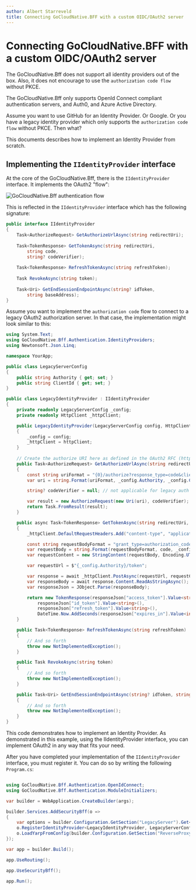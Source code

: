```yaml
---
author: Albert Starreveld
title: Connecting GoCloudNative.BFF with a custom OIDC/OAuth2 server
---
```

# Connecting GoCloudNative.BFF with a custom OIDC/OAuth2 server

The GoCloudNative.Bff does not support all identity providers out of the box. Also, it does not encourage to use the `authorization code flow` without PKCE. 

The GoCloudNative.Bff only supports OpenId Connect compliant authentication servers, and Auth0, and Azure Active Directory.

Assume you want to use GitHub for an Identity Provider. Or Google. Or you have a legacy identity provider which only supports the `authorization code flow` without PKCE. Then what?

This documents describes how to implement an Identity Provider from scratch.

## Implementing the `IIdentityProvider` interface

At the core of the GoCloudNative.Bff, there is the `IIdentityProvider` interface. It implements the OAuth2 "flow":

![GoCloudNative.Bff authentication flow](https://raw.githubusercontent.com/thecloudnativewebapp/GoCloudNative.Bff/main/docs/gocloudnative.org/content/Diagrams/auth_code-sequence-diagram.png)

This is reflected in the `IIdentityProvider` interface which has the following signature:

```csharp
public interface IIdentityProvider
{
    Task<AuthorizeRequest> GetAuthorizeUrlAsync(string redirectUri);
    
    Task<TokenResponse> GetTokenAsync(string redirectUri, 
        string code, 
        string? codeVerifier);
    
    Task<TokenResponse> RefreshTokenAsync(string refreshToken);
    
    Task RevokeAsync(string token);
    
    Task<Uri> GetEndSessionEndpointAsync(string? idToken, 
        string baseAddress);
}
```

Assume you want to implement the `authorization code` flow to connect to a legacy OAuth2 authorization server. In that case, the implementation might look similar to this:

```csharp
using System.Text;
using GoCloudNative.Bff.Authentication.IdentityProviders;
using Newtonsoft.Json.Linq;

namespace YourApp;

public class LegacyServerConfig
{
    public string Authority { get; set; }
    public string ClientId { get; set; }
}

public class LegacyIdentityProvider : IIdentityProvider
{
    private readonly LegacyServerConfig _config;
    private readonly HttpClient _httpClient;

    public LegacyIdentityProvider(LegacyServerConfig config, HttpClient httpClient)
    {
        _config = config;
        _httpClient = httpClient;
    }
    
    // Create the authorize URI here as defined in the OAuth2 RFC (https://www.rfc-editor.org/rfc/rfc6749#section-4.1.1)
    public Task<AuthorizeRequest> GetAuthorizeUrlAsync(string redirectUri)
    {
        const string uriFormat = "{0}/authorize?response_type=code&client_id={1}&state={2}&redirect_uri={3}&scope=openid+profile";
        var uri = string.Format(uriFormat, _config.Authority, _config.ClientId, "xyz", redirectUri);

        string? codeVerifier = null; // not applicable for legacy auth code flow

        var result = new AuthorizeRequest(new Uri(uri), codeVerifier);
        return Task.FromResult(result);
    }

    public async Task<TokenResponse> GetTokenAsync(string redirectUri, string code, string? codeVerifier)
    {
        _httpClient.DefaultRequestHeaders.Add("content-type", "application/x-www-form-urlencoded");

        const string requestBodyFormat = "grant_type=authorization_code&code={0}&client_id={1}&redirect_uri={2}";
        var requestBody = string.Format(requestBodyFormat, code, _config.ClientId, redirectUri);
        var requestContent = new StringContent(requestBody, Encoding.UTF8, "application/x-www-form-urlencoded");

        var requestUrl = $"{_config.Authority}/token";

        var response = await _httpClient.PostAsync(requestUrl, requestContent);
        var responseBody = await response.Content.ReadAsStringAsync();
        var responseJson = JObject.Parse(responseBody);

        return new TokenResponse(responseJson["access_token"].Value<string>(), 
            responseJson["id_token"].Value<string>(),
            responseJson["refresh_token"].Value<string>(), 
            DateTime.Now.AddSeconds(responseJson["expires_in"].Value<int>()));
    }

    public Task<TokenResponse> RefreshTokenAsync(string refreshToken)
    {
        // And so forth
        throw new NotImplementedException();
    }

    public Task RevokeAsync(string token)
    {
        // And so forth
        throw new NotImplementedException();
    }

    public Task<Uri> GetEndSessionEndpointAsync(string? idToken, string baseAddress)
    {
        // And so forth
        throw new NotImplementedException();
    }
}
```

This code demonstrates how to implement an Identity Provider. As demonstrated in this example, using the IIdentityProvider interface, you can implement OAuth2 in any way that fits your need.

After you have completed your implementation of the `IIdentityProvider` interface, you must register it. You can do so by writing the following `Program.cs`:

```csharp

using GoCloudNative.Bff.Authentication.OpenIdConnect;
using GoCloudNative.Bff.Authentication.ModuleInitializers;

var builder = WebApplication.CreateBuilder(args);

builder.Services.AddSecurityBff(o =>
{
    var options = builder.Configuration.GetSection("LegacyServer").Get<LegacyServerConfig>();
    o.RegisterIdentityProvider<LegacyIdentityProvider, LegacyServerConfig>(options);
    o.LoadYarpFromConfig(builder.Configuration.GetSection("ReverseProxy"));
});

var app = builder.Build();

app.UseRouting();

app.UseSecurityBff();

app.Run();

```